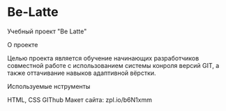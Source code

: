 # Be-Latte

Учебный проект "Be Latte"

О проекте

Целью проекта является обучение начинающих разработчиков совместной работе с использованием системы конроля версий GIT, а также оттачивание навыков адаптивной вёрстки.

Используемые нструменты

HTML, CSS
GIThub
Макет сайта: zpl.io/b6N1xmm
